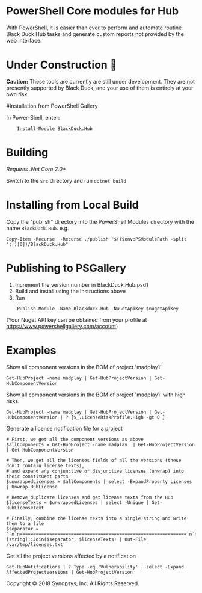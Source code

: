 # PowerShell Core modules for Hub

With PowerShell, it is easier than ever to perform and automate routine Black Duck Hub tasks and generate custom reports not provided by the web interface.

# Under Construction :construction:
**Caution:** These tools are currently are still under development. They are not presently supported by Black Duck, and your use of them is entirely at your own risk.

#Installation from PowerShell Gallery

In Power-Shell, enter:

```
    Install-Module BlackDuck.Hub
```

# Building
*Requires .Net Core 2.0+*

Switch to the `src` directory and run `dotnet build`

# Installing from Local Build

Copy the "publish" directory into the PowerShell Modules directory with the name `BlackDuck.Hub`. e.g.

```
Copy-Item -Recurse  -Recurse ./publish "$(($env:PSModulePath -split ':')[0])/BlackDuck.Hub" 
```

# Publishing to PSGallery

1. Increment the version number in BlackDuck.Hub.psd1
2. Build and install using the instructions above
3. Run 
```
    Publish-Module -Name Blackduck.Hub -NuGetApiKey $nugetApiKey
```

(Your Nuget API key can be obtained from your profile at https://www.powershellgallery.com/account)

# Examples

Show all component versions in the BOM of project 'madplay1'
```
Get-HubProject -name madplay | Get-HubProjectVersion | Get-HubComponentVersion 
```

Show all component versions in the BOM of project 'madplay1' with high risks.
```
Get-HubProject -name madplay | Get-HubProjectVersion | Get-HubComponentVersion | ? {$_.LicenseRiskProfile.High -gt 0 }     
```

Generate a license notification file for a project
```
# First, we get all the component versions as above
$allComponents = Get-HubProject -name madplay  | Get-HubProjectVersion | Get-HubComponentVersion

# Then, we get all the licenses fields of all the versions (these don't contain license texts),
# and expand any conjunctive or disjunctive licenses (unwrap) into their constituent parts
$unwrappedLicenses = $allComponents | select -ExpandProperty Licenses | Unwrap-HubLicense 

# Remove duplicate licenses and get license texts from the Hub
$licenseTexts = $unwrappedLicenses | select -Unique | Get-HubLicenseText

# Finally, combine the license texts into a single string and write them to a file
$separator = "`n`n==============================================================`n`n"
[string]::Join($separator, $licenseTexts) | Out-File /var/tmp/licenses.txt 
```

Get all the project versions affected by a notification
```
Get-HubNotifications | ? Type -eq 'Vulnerability' | select -Expand AffectedProjectVersions | Get-HubProjectVersion
```

Copyright © 2018 Synopsys, Inc. All Rights Reserved.